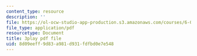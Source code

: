 ```yaml
---
content_type: resource
description: ''
file: https://ol-ocw-studio-app-production.s3.amazonaws.com/courses/6-0001-introduction-to-computer-science-and-programming-in-python-fall-2016/8d09eeff9d83a981d931fdfbd0e7e548_ncpb4wIsQu8.pdf
file_type: application/pdf
resourcetype: Document
title: 3play pdf file
uid: 8d09eeff-9d83-a981-d931-fdfbd0e7e548
---
```

